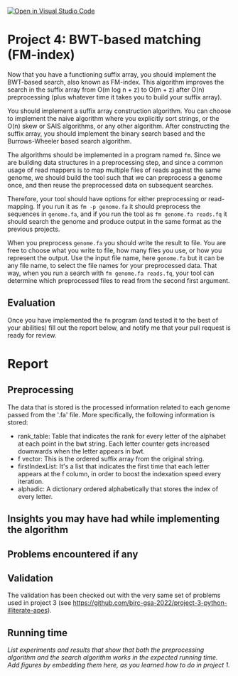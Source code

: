 [![Open in Visual Studio Code](https://classroom.github.com/assets/open-in-vscode-c66648af7eb3fe8bc4f294546bfd86ef473780cde1dea487d3c4ff354943c9ae.svg)](https://classroom.github.com/online_ide?assignment_repo_id=9221973&assignment_repo_type=AssignmentRepo)
# Project 4: BWT-based matching (FM-index)

Now that you have a functioning suffix array, you should implement the BWT-based search, also known as FM-index. This algorithm improves the search in the suffix array from O(m log n + z) to O(m + z) after O(n) preprocessing (plus whatever time it takes you to build your suffix array).

You should implement a suffix array construction algorithm. You can choose to implement the naive algorithm where you explicitly sort strings, or the O(n) skew or SAIS algorithms, or any other algorithm. After constructing the suffix array, you should implement the binary search based and the Burrows-Wheeler based search algorithm.

The algorithms should be implemented in a program named `fm`. Since we are building data structures in a preprocessing step, and since a common usage of read mappers is to map multiple files of reads against the same genome, we should build the tool such that we can preprocess a genome once, and then reuse the preprocessed data on subsequent searches.

Therefore, your tool should have options for either preprocessing or read-mapping. If you run it as `fm -p genome.fa` it should preprocess the sequences in `genome.fa`, and if you run the tool as  `fm genome.fa reads.fq` it should search the genome and produce output in the same format as the previous projects.

When you preprocess `genome.fa` you should write the result to file. You are free to choose what you write to file, how many files you use, or how you represent the output. Use the input file name, here `genome.fa` but it can be any file name, to select the file names for your preprocessed data. That way, when you run a search with `fm genome.fa reads.fq`, your tool can determine which preprocessed files to read from the second first argument.

## Evaluation

Once you have implemented the `fm` program (and tested it to the best of your abilities) fill out the report below, and notify me that your pull request is ready for review.

# Report

## Preprocessing

The data that is stored is the processed information related to each genome passed from the '.fa' file. More specifically, the following information is stored:

* rank_table: Table that indicates the rank for every letter of the alphabet at each point in the bwt string. Each letter counter gets increased downwards when the letter appears in bwt.
* f vector: This is the ordered suffix array from the original string.
* firstIndexList: It's a list that indicates the first time that each letter appears at the f column, in order to boost the indexation speed every iteration.
* alphadic: A dictionary ordered alphabetically that stores the index of every letter.

## Insights you may have had while implementing the algorithm

## Problems encountered if any

## Validation

The validation has been checked out with the very same set of problems used in project 3 (see https://github.com/birc-gsa-2022/project-3-python-illiterate-apes).

## Running time

*List experiments and results that show that both the preprocessing algorithm and the search algorithm works in the expected running time. Add figures by embedding them here, as you learned how to do in project 1.*
